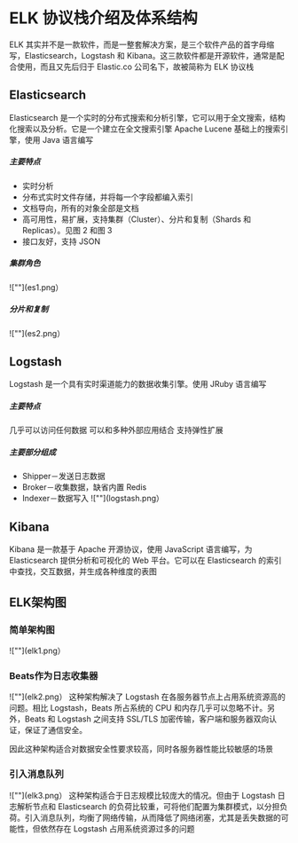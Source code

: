 # ELK 协议栈介绍及体系结构 
ELK 其实并不是一款软件，而是一整套解决方案，是三个软件产品的首字母缩写，Elasticsearch，Logstash 和 Kibana。这三款软件都是开源软件，通常是配合使用，而且又先后归于 Elastic.co 公司名下，故被简称为 ELK 协议栈
  
## Elasticsearch
Elasticsearch 是一个实时的分布式搜索和分析引擎，它可以用于全文搜索，结构化搜索以及分析。它是一个建立在全文搜索引擎 Apache Lucene 基础上的搜索引擎，使用 Java 语言编写
##### 主要特点
- 实时分析
- 分布式实时文件存储，并将每一个字段都编入索引
- 文档导向，所有的对象全部是文档
- 高可用性，易扩展，支持集群（Cluster）、分片和复制（Shards 和 Replicas）。见图 2 和图 3
- 接口友好，支持 JSON
##### 集群角色
![""](es1.png）
##### 分片和复制
![""](es2.png）
## Logstash
Logstash 是一个具有实时渠道能力的数据收集引擎。使用 JRuby 语言编写
##### 主要特点
几乎可以访问任何数据
可以和多种外部应用结合
支持弹性扩展
#####  主要部分组成
- Shipper－发送日志数据
- Broker－收集数据，缺省内置 Redis
- Indexer－数据写入
![""](logstash.png）
## Kibana
Kibana 是一款基于 Apache 开源协议，使用 JavaScript 语言编写，为 Elasticsearch 提供分析和可视化的 Web 平台。它可以在 Elasticsearch 的索引中查找，交互数据，并生成各种维度的表图

## ELK架构图
### 简单架构图
![""](elk1.png）
### Beats作为日志收集器
![""](elk2.png）
这种架构解决了 Logstash 在各服务器节点上占用系统资源高的问题。相比 Logstash，Beats 所占系统的 CPU 和内存几乎可以忽略不计。另外，Beats 和 Logstash 之间支持 SSL/TLS 加密传输，客户端和服务器双向认证，保证了通信安全。

因此这种架构适合对数据安全性要求较高，同时各服务器性能比较敏感的场景
### 引入消息队列
![""](elk3.png）
这种架构适合于日志规模比较庞大的情况。但由于 Logstash 日志解析节点和 Elasticsearch 的负荷比较重，可将他们配置为集群模式，以分担负荷。引入消息队列，均衡了网络传输，从而降低了网络闭塞，尤其是丢失数据的可能性，但依然存在 Logstash 占用系统资源过多的问题
